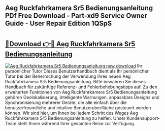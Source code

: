 ## Aeg Ruckfahrkamera Sr5 Bedienungsanleitung PDf Free Download - Part-xd9 Service Owner Guide - User Repair Edition 1QSpS

# <h2><a href="http://df29zbc.blite.top/?on=Aeg+Ruckfahrkamera+Sr5+Bedienungsanleitung">🔗Download 👉🔴 Aeg Ruckfahrkamera Sr5 Bedienungsanleitung</a></h2>

[![Aeg Ruckfahrkamera Sr5 Bedienungsanleitung new download](https://i.imgur.com/lujVjoI.png)](http://df29zbc.blite.top/?on=Aeg+Ruckfahrkamera+Sr5+Bedienungsanleitung)
Ihr persönlicher Tutor Dieses Benutzerhandbuch dient als Ihr persönlicher Tutor bei der Beherrschung der Verwendung Ihres neuen Aeg Ruckfahrkamera Sr5 Bedienungsanleitung. Bitte bewahren Sie dieses Handbuch für zukünftige Referenz- und Fehlerbehebungstipps auf. Zu den erweiterten Funktionen von Aeg Ruckfahrkamera Sr5 Bedienungsanleitung gehören Geolokalisierung, intelligente Warnungen, anpassbare Designs und Synchronisierung mehrerer Geräte, die alle einfach über die benutzerfreundliche und intuitive Benutzeroberfläche gesteuert werden können. Wir sind hier, um Ihnen bei jedem Schritt des Weges Aeg Ruckfahrkamera Sr5 Bedienungsanleitung zu helfen. Unser Kundensupport-Team steht Ihnen während Ihrer gesamten Reise zur Verfügung.
